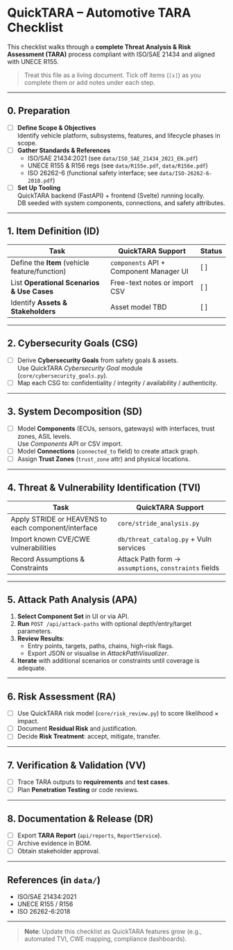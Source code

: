 # QuickTARA – Automotive TARA Checklist

This checklist walks through a **complete Threat Analysis & Risk Assessment (TARA)** process compliant with ISO/SAE 21434 and aligned with UNECE R155.

> Treat this file as a living document. Tick off items (`[x]`) as you complete them or add notes under each step.

---

## 0. Preparation

- [ ] **Define Scope & Objectives**  
  Identify vehicle platform, subsystems, features, and lifecycle phases in scope.
- [ ] **Gather Standards & References**  
  - ISO/SAE 21434:2021 (see `data/ISO_SAE_21434_2021_EN.pdf`)  
  - UNECE R155 & R156 regs (see `data/R155e.pdf`, `data/R156e.pdf`)  
  - ISO 26262-6 (functional safety interface; see `data/ISO-26262-6-2018.pdf`)
- [ ] **Set Up Tooling**  
  QuickTARA backend (FastAPI) + frontend (Svelte) running locally.  
  DB seeded with system components, connections, and safety attributes.

---

## 1. Item Definition (ID)

| Task | QuickTARA Support | Status |
|------|------------------|--------|
| Define the **Item** (vehicle feature/function) | `components` API + Component Manager UI | [ ] |
| List **Operational Scenarios & Use Cases** | Free-text notes or import CSV | [ ] |
| Identify **Assets & Stakeholders** | Asset model TBD | [ ] |

---

## 2. Cybersecurity Goals (CSG)

- [ ] Derive **Cybersecurity Goals** from safety goals & assets.  
  Use QuickTARA *Cybersecurity Goal* module (`core/cybersecurity_goals.py`).
- [ ] Map each CSG to: confidentiality / integrity / availability / authenticity.

---

## 3. System Decomposition (SD)

- [ ] Model **Components** (ECUs, sensors, gateways) with interfaces, trust zones, ASIL levels.  
  Use *Components* API or CSV import.
- [ ] Model **Connections** (`connected_to` field) to create attack graph.
- [ ] Assign **Trust Zones** (`trust_zone` attr) and physical locations.

---

## 4. Threat & Vulnerability Identification (TVI)

| Task | QuickTARA Support |
|------|------------------|
| Apply STRIDE or HEAVENS to each component/interface | `core/stride_analysis.py` |
| Import known CVE/CWE vulnerabilities | `db/threat_catalog.py` + Vuln services |
| Record Assumptions & Constraints | Attack Path form → `assumptions`, `constraints` fields |

---

## 5. Attack Path Analysis (APA)

1. **Select Component Set** in UI or via API.  
2. **Run** `POST /api/attack-paths` with optional depth/entry/target parameters.  
3. **Review Results**:  
   - Entry points, targets, paths, chains, high-risk flags.  
   - Export JSON or visualise in *AttackPathVisualizer*.
4. **Iterate** with additional scenarios or constraints until coverage is adequate.

---

## 6. Risk Assessment (RA)

- [ ] Use QuickTARA risk model (`core/risk_review.py`) to score likelihood × impact.
- [ ] Document **Residual Risk** and justification.
- [ ] Decide **Risk Treatment**: accept, mitigate, transfer.

---

## 7. Verification & Validation (VV)

- [ ] Trace TARA outputs to **requirements** and **test cases**.
- [ ] Plan **Penetration Testing** or code reviews.

---

## 8. Documentation & Release (DR)

- [ ] Export **TARA Report** (`api/reports`, `ReportService`).
- [ ] Archive evidence in BOM.
- [ ] Obtain stakeholder approval.

---

## References (in `data/`)

- ISO/SAE 21434:2021  
- UNECE R155 / R156  
- ISO 26262-6:2018

---

> **Note**: Update this checklist as QuickTARA features grow (e.g., automated TVI, CWE mapping, compliance dashboards).

